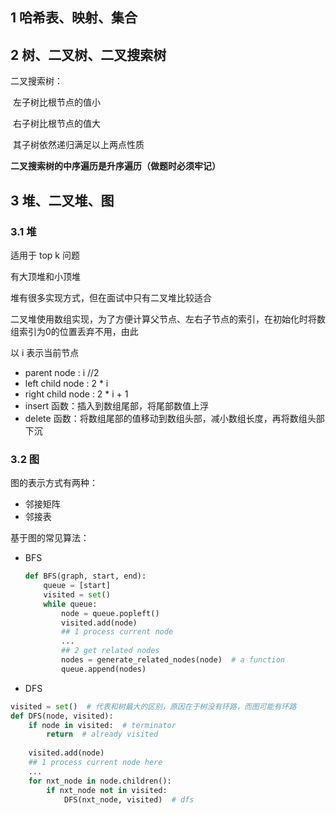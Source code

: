 ## 1 哈希表、映射、集合

## 2 树、二叉树、二叉搜索树

二叉搜索树：

​	左子树比根节点的值小

​	右子树比根节点的值大

​	其子树依然递归满足以上两点性质

​	**二叉搜索树的中序遍历是升序遍历（做题时必须牢记）**



## 3 堆、二叉堆、图

###  3.1 堆

适用于 top k 问题

有大顶堆和小顶堆

堆有很多实现方式，但在面试中只有二叉堆比较适合

二叉堆使用数组实现，为了方便计算父节点、左右子节点的索引，在初始化时将数组索引为0的位置丢弃不用，由此

以 i 表示当前节点

- parent node : i //2
- left child node : 2 * i
- right child node : 2 * i + 1
- insert 函数：插入到数组尾部，将尾部数值上浮
- delete 函数：将数组尾部的值移动到数组头部，减小数组长度，再将数组头部下沉

### 3.2 图

图的表示方式有两种：

- 邻接矩阵
- 邻接表

基于图的常见算法：

- BFS

  ```python
  def BFS(graph, start, end):
      queue = [start]
      visited = set()
      while queue:
          node = queue.popleft()
          visited.add(node)
          ## 1 process current node
          ...
          ## 2 get related nodes
          nodes = generate_related_nodes(node)  # a function
          queue.append(nodes)
  ```

  

- DFS

```python
visited = set()  # 代表和树最大的区别，原因在于树没有环路，而图可能有环路
def DFS(node, visited):
    if node in visited:  # terminator
        return  # already visited
    
    visited.add(node)
    ## 1 process current node here
    ...
    for nxt_node in node.children():
        if nxt_node not in visited:
            DFS(nxt_node, visited)  # dfs
    
```


